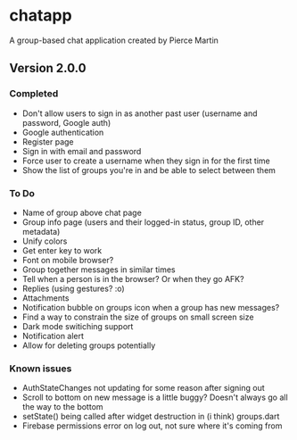 # chatapp

A group-based chat application created by Pierce Martin

## Version 2.0.0

### Completed
* Don't allow users to sign in as another past user (username and password, Google auth)
* Google authentication
* Register page
* Sign in with email and password
* Force user to create a username when they sign in for the first time
* Show the list of groups you're in and be able to select between them

### To Do
* Name of group above chat page
* Group info page (users and their logged-in status, group ID, other metadata)
* Unify colors
* Get enter key to work
* Font on mobile browser?
* Group together messages in similar times
* Tell when a person is in the browser? Or when they go AFK?
* Replies (using gestures? :o)
* Attachments
* Notification bubble on groups icon when a group has new messages?
* Find a way to constrain the size of groups on small screen size
* Dark mode switiching support
* Notification alert
* Allow for deleting groups potentially

### Known issues
* AuthStateChanges not updating for some reason after signing out
* Scroll to bottom on new message is a little buggy? Doesn't always go all the way to the bottom
* setState() being called after widget destruction in (i think) groups.dart
* Firebase permissions error on log out, not sure where it's coming from
  
  
